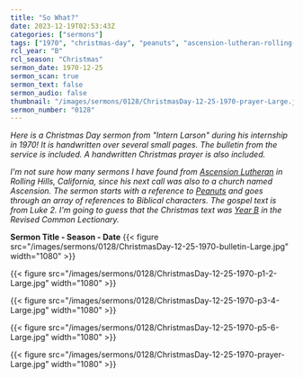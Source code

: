 ```yaml
---
title: "So What?"
date: 2023-12-19T02:53:43Z
categories: ["sermons"]
tags: ["1970", "christmas-day", "peanuts", "ascension-lutheran-rolling-hills-ca", "handwritten"]
rcl_year: "B"
rcl_season: "Christmas"
sermon_date: 1970-12-25
sermon_scan: true
sermon_text: false
sermon_audio: false
thumbnail: "/images/sermons/0128/ChristmasDay-12-25-1970-prayer-Large.jpg"
sermon_number: "0128"
---
```


_Here is a Christmas Day sermon from "Intern Larson" during his internship in 1970! It is handwritten over several small pages. The bulletin from the service is included. A handwritten Christmas prayer is also included._

<!--more-->

_I'm not sure how many sermons I have found from [Ascension Lutheran](https://www.alcrpv.org/) in Rolling Hills, California, since his next call was also to a church named Ascension. The sermon starts with a reference to [Peanuts](https://peanuts.fandom.com/wiki/Peanuts) and goes through an array of references to Biblical characters. The gospel text is from Luke 2.  I'm going to guess that the Christmas text was [Year B](https://lectionary.library.vanderbilt.edu/texts/?y=382&z=c&d=5) in the Revised Common Lectionary._



**Sermon Title - Season - Date**
{{< figure src="/images/sermons/0128/ChristmasDay-12-25-1970-bulletin-Large.jpg" width="1080" >}}

{{< figure src="/images/sermons/0128/ChristmasDay-12-25-1970-p1-2-Large.jpg" width="1080" >}}

{{< figure src="/images/sermons/0128/ChristmasDay-12-25-1970-p3-4-Large.jpg" width="1080" >}}

{{< figure src="/images/sermons/0128/ChristmasDay-12-25-1970-p5-6-Large.jpg" width="1080" >}}

{{< figure src="/images/sermons/0128/ChristmasDay-12-25-1970-prayer-Large.jpg" width="1080" >}}